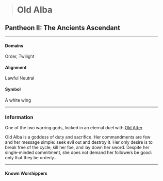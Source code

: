 ># Old Alba

## Pantheon II: The Ancients Ascendant

***

#### Domains 

Order, Twilight

#### Alignment

Lawful Neutral

#### Symbol

A white wing

***

### Information

One of the two warring gods, locked in an eternal duel with [Old Atter](Old%20Atter.md).

Old Alba is a goddess of duty and sacrifice. Her commandments are few and her message simple: seek evil out and destroy it. Her only desire is to break free of the cycle, kill her foe, and lay down her sword. Despite her single-minded commitment, she does not demand her followers be good: only that they be orderly...

***

#### Known Worshippers
